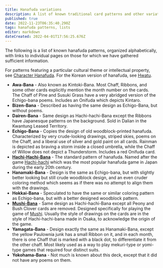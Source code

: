 ```yaml
---
title: Hanafuda variations
description: A list of known traditional card patterns and other variations in the forms of hanafuda.
published: true
date: 2022-11-23T06:35:40.290Z
tags: hanafuda patterns, lists
editor: markdown
dateCreated: 2022-04-01T17:56:25.676Z
---
```


The following is a list of known hanafuda patterns, organized alphabetically, with links to individual pages on those for which we have gathered sufficient information.

For patterns featuring a particular cultural theme or intellectual property, see [Character Hanafuda](/en/hanafuda/character). For the Korean version of hanafuda, see [Hwatu](/en/hanafuda/hwatu).
- **Awa-Bana** - Also known as Kintoki-Bana. Most Chaff, Ribbons, and some other cards explicitly mention the month number on the cards. The Chaff of Pine and Susuki Grass have a very abridged version of the Echigo-bana poems. Includes an Onifuda which depicts Kintaro.
- **Bizen-Bana** - Described as having the same design as Echigo-Bana, but without poems.
- **Dairen-Bana** - Same design as Hachi-hachi-Bana except the Ribbons have Japanesque patterns on the background. Sold in Dalian in the Kwantung Leased Territory.
- **Echigo-Bana** - Copies the design of old woodblock-printed hanafuda. Characterized by very crude-looking drawings, striped skies, poems on the Chaff, and a liberal use of silver and gold paint on all cards. Rainman is depicted as braving a storm inside a closed umbrella, while the Chaff of Willow does not depict a Thunderstorm. Includes a red Onifuda card.
- [**Hachi-Hachi-Bana**](/en/hanafuda/patterns/hachihachibana) - The standard pattern of hanafuda. Named after the game [Hachi-hachi](/en/hanafuda/games/hachi-hachi) which was the most popular hanafuda game in Japan during the early 20th century.
- **Hanamaki-Bana** - Design is the same as Echigo-bana, but with slightly better looking but still crude woodblock design, and an even cruder coloring method which seems as if there was no attempt to align them with the drawings.
- **Hokkai-Bana** - Speculated to have the same or similar coloring pattern as Echigo-bana, but with a better designed woodblock pattern.
- [**Mushi-Bana**](/en/hanafuda/patterns/mushibana) - Same design as Hachi-hachi-Bana except all Peony and Bush Clover cards are removed. Designed specifically for playing the game of [Mushi](/en/hanafuda/games/mushi). Usually the style of drawings on the cards are in the style of Hachi-hachi-bana made in Osaka, to acknowledge the origin of the game.
- **Yamagata-Bana** - Design exactly the same as Hanamaki-Bana, except the yellow Paulownia junk has a small Ribbon on it, and in each month, there is one Chaff that is marked with a black dot, to differentiate it from the other chaff. Most likely used as a way to play mekuri-type or yomi-type games that required four distinct suits.
- **Yokohama-Bana** - Not much is known about this deck, except that it did not have any poems on them.